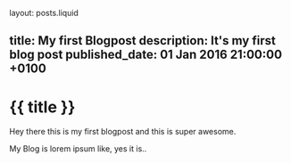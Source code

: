 layout: posts.liquid

title:   My first Blogpost
description: It's my first blog post
published_date:    01 Jan 2016 21:00:00 +0100
---
# {{ title }}

Hey there this is my first blogpost and this is super awesome.

My Blog is lorem ipsum like, yes it is..
